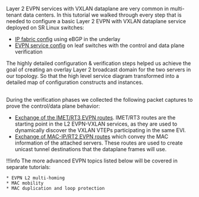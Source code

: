 <script type="text/javascript" src="https://cdn.jsdelivr.net/gh/hellt/drawio-js@main/embed2.js" async></script>
Layer 2 EVPN services with VXLAN dataplane are very common in multi-tenant data centers. In this tutorial we walked through every step that is needed to configure a basic Layer 2 EVPN with VXLAN dataplane service deployed on SR Linux switches:

* [IP fabric config](fabric.md) using eBGP in the underlay
* [EVPN service config](evpn.md) on leaf switches with the control and data plane verification

The highly detailed configuration & verification steps helped us achieve the goal of creating an overlay Layer 2 broadcast domain for the two servers in our topology. So that the high level service diagram transformed into a detailed map of configuration constructs and instances.

<div class="mxgraph" style="max-width:100%;border:1px solid transparent;margin:0 auto; display:block;" data-mxgraph="{&quot;page&quot;:9,&quot;zoom&quot;:4,&quot;highlight&quot;:&quot;#0000ff&quot;,&quot;nav&quot;:true,&quot;check-visible-state&quot;:true,&quot;resize&quot;:true,&quot;url&quot;:&quot;https://raw.githubusercontent.com/learn-srlinux/site/diagrams/quickstart.drawio&quot;}"></div>

During the verification phases we collected the following packet captures to prove the control/data plane behavior:

* [Exchange of the IMET/RT3 EVPN routes][capture-imets]. IMET/RT3 routes are the starting point in the L2 EVPN-VXLAN services, as they are used to dynamically discover the VXLAN VTEPs participating in the same EVI.
* [Exchange of MAC-IP/RT2 EVPN routes][capture-rt2-datapath] which convey the MAC information of the attached servers. These routes are used to create unicast tunnel destinations that the dataplane frames will use.

!!!info
    The more advanced EVPN topics listed below will be covered in separate tutorials:

    * EVPN L2 multi-homing
    * MAC mobility
    * MAC duplication and loop protection

[capture-imets]: https://github.com/learn-srlinux/site/blob/master/docs/tutorials/l2evpn/evpn01-imet-routes.pcapng
[capture-rt2-datapath]: https://github.com/learn-srlinux/site/blob/master/docs/tutorials/l2evpn/evpn01-macip-routes.pcapng